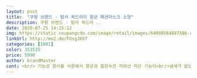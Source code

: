 ```yaml
---
layout: post 
title:  "쿠팡 브랜드 - 탐사 퀵드라이 항균 패션마스크 소형" 
description: 쿠팡 브랜드 - 탐사 퀵드라 ..
date: 2020-07-25 14:15:12 
img: https://static.coupangcdn.com/image/retail/images/64998564887586-cfcf0549-21cf-4928-a88d-0f1ec1d68f33.jpg 
linkUrl: http://me2.do/FOsgJKh7 
categories: [1001] 
color: 353535 
price: 5990 
author: brandMaster 
cont: <br/> 기능성 원사를 사용해서 향균과 흡한속건 자외선 차단 기능이<br/>냄새가 없었는데 엄마는 약간 난다고<br/>답답하기는 하지만 마스크 착용을<br/>믿을수 있는 국내작업으로 이루어 진다고 합니다.<br/><br/>바로 손세탁 하세요<br/>숨쉬기도 편하고 얼굴작으신 여자분들은 착용 가능하실것 같아요!<br/>안 할 수가 없기 때문에 ㅠㅠㅠ<br/>안심이 되는 포인트 였어요 ㅠㅠ<br/>얼굴에 맞게 잘 늘어나는 편이구요<br/>얼굴작은 엄마가 써보시더니<br/>요즘 마스크가 패션이 되었죠.<br/>그래서인지 핑크색 마스크를 쓰고다니시는 분들이 꽤 보이더라구요.<br/>보면서 이쁘다 생각했는데 더 이쁜  탐사 핑크마스크가 있네요! 사진이 실제 색을 담지 못했는데 실제로 칙칙함은 없고 좀더 베이비핑크색같이 잔잔하게 이뻐요<br/>원단부터 마스크생산따지<br/>원단이 아주 좋아요<br/>원래 제가 쓰려고 한건데<br/>있고,세탁이 가능한 면이라서 재 사용이 가능해요 ㅎㅎ<br/> 
---
```

 